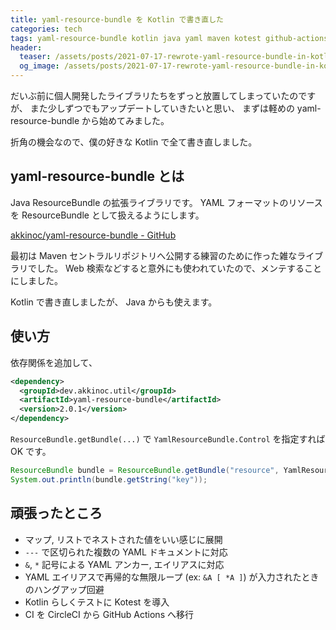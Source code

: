 ```yaml
---
title: yaml-resource-bundle を Kotlin で書き直した
categories: tech
tags: yaml-resource-bundle kotlin java yaml maven kotest github-actions
header:
  teaser: /assets/posts/2021-07-17-rewrote-yaml-resource-bundle-in-kotlin-1200x630.png
  og_image: /assets/posts/2021-07-17-rewrote-yaml-resource-bundle-in-kotlin-1200x630.png
---
```


だいぶ前に個人開発したライブラリたちをずっと放置してしまっていたのですが、
また少しずつでもアップデートしていきたいと思い、
まずは軽めの yaml-resource-bundle から始めてみました。

折角の機会なので、僕の好きな Kotlin で全て書き直しました。

<!--more-->

## yaml-resource-bundle とは

Java ResourceBundle の拡張ライブラリです。
YAML フォーマットのリソースを ResourceBundle として扱えるようにします。

[akkinoc/yaml-resource-bundle - GitHub](https://github.com/akkinoc/yaml-resource-bundle)

最初は Maven セントラルリポジトリへ公開する練習のために作った雑なライブラリでした。
Web 検索などすると意外にも使われていたので、メンテすることにしました。

Kotlin で書き直しましたが、 Java からも使えます。

## 使い方

依存関係を追加して、

```xml
<dependency>
  <groupId>dev.akkinoc.util</groupId>
  <artifactId>yaml-resource-bundle</artifactId>
  <version>2.0.1</version>
</dependency>
```

`ResourceBundle.getBundle(...)` で `YamlResourceBundle.Control` を指定すれば OK です。

```java
ResourceBundle bundle = ResourceBundle.getBundle("resource", YamlResourceBundle.Control.INSTANCE);
System.out.println(bundle.getString("key"));
```

## 頑張ったところ

* マップ, リストでネストされた値をいい感じに展開
* `---` で区切られた複数の YAML ドキュメントに対応
* `&`, `*` 記号による YAML アンカー, エイリアスに対応
* YAML エイリアスで再帰的な無限ループ (ex: `&A [ *A ]`) が入力されたときのハングアップ回避
* Kotlin らしくテストに Kotest を導入
* CI を CircleCI から GitHub Actions へ移行
